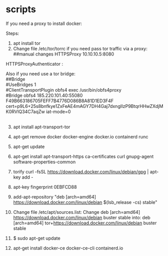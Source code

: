 # scripts
If you need a proxy to install docker:

Steps:
1. apt install tor
2. Change file /etc/tor/torrc if you need pass tor traffic via a proxy:
##manual changes 
HTTPSProxy 10.10.10.5:8080 
 
HTTPSProxyAuthenticator <username>:<password> 

Also if you need use a tor bridge: <br/>
##Bridge <br/>
#UseBridges 1 <br/>
#ClientTransportPlugin obfs4 exec /usr/bin/obfs4proxy <br/>
#Bridge obfs4 185.220.101.40:55080 F49B663186705FEFF7B4776D086B8A81D1ED3F4F cert=p9L6+25s8bnfkye1ZxFeAE4mAGY7DH4Gaj7dxngIIzP9BtqrHHwZXdjMK0RVIQ34C7aqZw iat-mode=0 
 <br/>
 <br/>

3. apt install apt-transport-tor
4. apt-get remove docker docker-engine docker.io containerd runc 
5. apt-get update
6. apt-get install apt-transport-https ca-certificates curl gnupg-agent software-properties-common 
7. torify curl -fsSL https://download.docker.com/linux/debian/gpg |  apt-key add -
8. apt-key fingerprint 0EBFCD88
9. add-apt-repository  "deb [arch=amd64] https://download.docker.com/linux/debian $(lsb_release -cs)  stable" 
10. Change file /etc/apt/sources.list:
 Change 
    deb [arch=amd64] https://download.docker.com/linux/debian buster stable
 into:
     deb [arch=amd64] tor+https://download.docker.com/linux/debian buster stable
 

11. $ sudo apt-get update
12. apt-get install docker-ce docker-ce-cli containerd.io
 
